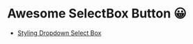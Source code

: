 # Awesome SelectBox Button 😀

- [Styling Dropdown Select Box](https://github.com/Dev-JeromeBaek/awesome-web-styling/tree/master/selectbox/styling-dropdown-select-box)
